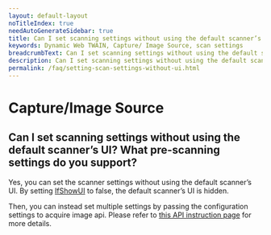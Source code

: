 ```yaml
---
layout: default-layout
noTitleIndex: true
needAutoGenerateSidebar: true
title: Can I set scanning settings without using the default scanner’s UI? What pre-scanning settings do you support?
keywords: Dynamic Web TWAIN, Capture/ Image Source, scan settings
breadcrumbText: Can I set scanning settings without using the default scanner’s UI? What pre-scanning settings do you support?
description: Can I set scanning settings without using the default scanner’s UI? What pre-scanning settings do you support?
permalink: /faq/setting-scan-settings-without-ui.html
---
```


# Capture/Image Source

## Can I set scanning settings without using the default scanner’s UI? What pre-scanning settings do you support?

Yes, you can set the scanner settings without using the default scanner’s UI. By setting <a href="https://www.dynamsoft.com/web-twain/docs/info/api/WebTwain_Acquire.html?ver=latest#ifshowui" target="_blank">IfShowUI</a> to false, the default scanner’s UI is hidden.

Then, you can instead set multiple settings by passing the configuration settings to acquire image api. Please refer to <a href="https://www.dynamsoft.com/web-twain/docs/info/api/WebTwain_Acquire.html?ver=latest#acquireimage" target="_blank">this API instruction page</a> for more details.

